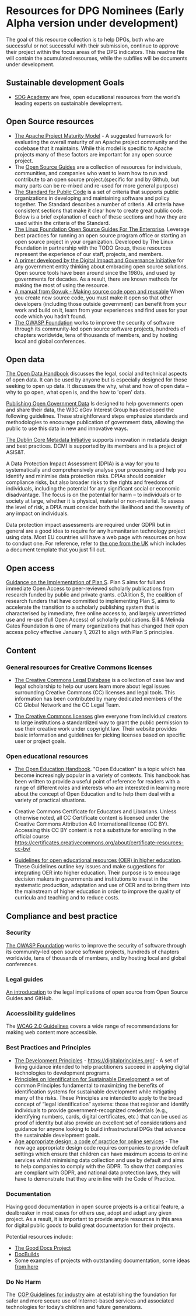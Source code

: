 # Resources for DPG Nominees (Early Alpha version under development)

The goal of this resource collection is to help DPGs, both who are successful or not successful with their submission, continue to approve their project within the focus areas of the DPG indicators. This readme file will contain the acumulated resourses, while the subfiles will be documents under development. 

## Sustainable development Goals

- [SDG Academy](https://sdgacademy.org/) are free, open educational resources from the world’s leading experts on sustainable development.

## Open Source resources

- [The Apache Project Maturity Model](https://community.apache.org/apache-way/apache-project-maturity-model.html) - A suggested framework for evaluating the overall maturity of an Apache project community and the codebase that it maintains. While this model is specific to Apache projects many of these factors are important for any open source project.
- The [Open Source Guides](https://opensource.guide/) are a collection of resources for individuals, communities, and companies who want to learn how to run and contribute to an open source project.(specific for and by Github, but many parts can be re-mixed and re-used for more general purpose)
- [The Standard for Public Code](https://github.com/publiccodenet/standard/blob/develop/introduction.md) is a set of criteria that supports public organizations in developing and maintaining software and policy together. The Standard describes a number of criteria. All criteria have consistent sections that make it clear how to create great public code. Below is a brief explanation of each of these sections and how they are used within the criteria of the Standard.
- [The Linux Foundation Open Source Guides For The Enterprise](https://www.linuxfoundation.org/resources/open-source-guides/). Leverage best practices for running an open source program office or starting an open source project in your organization. Developed by The Linux Foundation in partnership with the TODO Group, these resources represent the experience of our staff, projects, and members.
- [A primer developed by the Digital Impact and Governance Initiative](https://www.newamerica.org/digital-impact-governance-initiative/reports/building-and-reusing-open-source-tools-government/) for any government entity thinking about embracing open source solutions. Open source tools have been around since the 1980s, and used by governments for decades. As a result, there are known methods for making the most of using the resource.
- [A manual from Gov.uk - Making source code open and reusable](https://www.gov.uk/service-manual/technology/making-source-code-open-and-reusable) When you create new source code, you must make it open so that other developers (including those outside government) can benefit from your work and build on it, learn from your experiences and find uses for your code which you hadn’t found.
- [The OWASP Foundation](https://owasp.org/) works to improve the security of software through its community-led open source software projects, hundreds of chapters worldwide, tens of thousands of members, and by hosting local and global conferences.

## Open data 

[The Open Data Handbook](http://opendatahandbook.org/guide/en/) discusses the legal, social and technical aspects of open data. It can be used by anyone but is especially designed for those seeking to open up data. It discusses the why, what and how of open data – why to go open, what open is, and the how to &#39;open&#39; data.

[Publishing Open Government Data](https://www.w3.org/TR/gov-data/) Is designed to help governments open and share their data, the W3C eGov Interest Group has developed the following guidelines. These straightforward steps emphasize standards and methodologies to encourage publication of government data, allowing the public to use this data in new and innovative ways.

[The Dublin Core Metadata Initiative](https://dublincore.org/) supports innovation in metadata design and best practices. DCMI is supported by its members and is a project of ASIS&T.


A Data Protection Impact Assessment (DPIA) is a way for you to systematically and comprehensively analyse your processing and help you identify and minimise data protection risks. DPIAs should consider compliance risks, but also broader risks to the rights and freedoms of individuals, including the potential for any significant social or economic disadvantage. The focus is on the potential for harm – to individuals or to society at large, whether it is physical, material or non-material. To assess the level of risk, a DPIA must consider both the likelihood and the severity of any impact on individuals.

Data protection impact assessments are required under GDPR but in general are a good idea to require for any humanitarian technology project using data. Most EU countries will have a web page with resources on how to conduct one. For reference, refer to [the one from the UK](https://ico.org.uk/for-organisations/guide-to-data-protection/guide-to-the-general-data-protection-regulation-gdpr/accountability-and-governance/data-protection-impact-assessments/) which includes a document template that you just fill out.

## Open access
[Guidance on the Implementation of Plan S](https://www.coalition-s.org/guidance-on-the-implementation-of-plan-s/). Plan S aims for full and immediate Open Access to peer-reviewed scholarly publications from research funded by public and private grants. cOAlition S, the coalition of research funders that have committed to implementing Plan S, aims to accelerate the transition to a scholarly publishing system that is characterised by immediate, free online access to, and largely unrestricted use and re-use (full Open Access) of scholarly publications. Bill & Melinda Gates Foundation is one of many organizations that has changed their open access policy effective January 1, 2021 to align with Plan S principles.

## Content

### 



### General resources for Creative Commons licenses
- [The Creative Commons Legal Database](https://creativecommons.org/2020/12/03/explore-the-new-cc-legal-database-site/) is a collection of case law and legal scholarship to help our users learn more about legal issues surrounding Creative Commons (CC) licenses and legal tools. This information has been contributed by many dedicated members of the CC Global Network and the CC Legal Team. 

- [The Creative Commons licenses](https://creativecommons.org/about/cclicenses/) give everyone from individual creators to large institutions a standardized way to grant the public permission to use their creative work under copyright law. Their website provides basic information and guidelines for picking licenses based on specific user or project goals.


### Open educational resources

- [The Open Education Handbook](https://en.wikibooks.org/wiki/Open_Education_Handbook). &quot;Open Education&quot; is a topic which has become increasingly popular in a variety of contexts. This handbook has been written to provide a useful point of reference for readers with a range of different roles and interests who are interested in learning more about the concept of Open Education and to help them deal with a variety of practical situations.

- Creative Commons Certificate for Educators and Librarians. Unless otherwise noted, all CC Certificate content is licensed under the Creative Commons Attribution 4.0 International license (CC BY). Accessing this CC BY content is not a substitute for enrolling in the official course
https://certificates.creativecommons.org/about/certificate-resources-cc-by/

- [Guidelines for open educational resources (OER) in higher education](http://www.unesco.org/new/en/communication-and-information/resources/publications-and-communication-materials/publications/full-list/guidelines-for-open-educational-resources-oer-in-higher-education/). These Guidelines outline key issues and make suggestions for integrating OER into higher education. Their purpose is to encourage decision makers in governments and institutions to invest in the systematic production, adaptation and use of OER and to bring them into the mainstream of higher education in order to improve the quality of curricula and teaching and to reduce costs.

## Compliance and best practice 

### Security
[The OWASP Foundation](https://owasp.org/) works to improve the security of software through its community-led open source software projects, hundreds of chapters worldwide, tens of thousands of members, and by hosting local and global conferences.

### Legal guides
[An introducation](https://opensource.guide/legal/) to the legal implications of open source from Open Source Guides and GitHub. 


### Accessibility guidelines

The [WCAG 2.0 Guidelines](https://www.w3.org/WAI/standards-guidelines/wcag/) covers a wide range of recommendations for making web content more accessible. 


### Best Practices and Principles

- [The Development Principles](https://digitalprinciples.org/) - https://digitalprinciples.org/ - A set of living guidance intended to help practitioners succeed in applying digital technologies to development programs.
- [Principles on Identification for Sustainable Development](https://id4d.worldbank.org/principles) a set of common Principles fundamental to maximizing the benefits of identification systems for sustainable development while mitigating many of the risks. These Principles are intended to apply to the broad concept of “legal identification” systems: those that register and identify individuals to provide government-recognized credentials (e.g., identifying numbers, cards, digital certificates, etc.) that can be used as proof of identity but also provide an excellent set of considerations and guidance for anyone looking to build infrastructural DPGs that advance the sustainable development goals. 
- [Age appropriate design: a code of practice for online services](https://ico.org.uk/for-organisations/guide-to-data-protection/key-data-protection-themes/age-appropriate-design-a-code-of-practice-for-online-services/) -  The new age appropriate design code requires companies to provide default settings which ensure that children can have maximum access to online services whilst minimising data collection and use by default and aims to help companies to comply with the GDPR. To show that companies are compliant with GDPR, and national data protection laws, they will have to demonstrate that they are in line with the Code of Practice.

### Documentation
Having good documentation in open source projects is a critical feature, a dealbreaker in most cases for others use, adopt and adapt any given project. As a result, it is important to provide ample resources in this area for digital public goods to build great documentation for their projects.

Potential resources include:
* [The Good Docs Project](https://thegooddocsproject.dev/)
* [DocBuilds](https://www.docbuilds.com/)
* Some examples of projects with outstanding documentation, some ideas [from here](https://unicef.github.io/inventory/documentation/hall-of-fame/)

### Do No Harm

The  [COP Guidelines for industry](https://www.itu-cop-guidelines.com/industry?lang=fr) aim  at establishing the foundation for safer and more secure use of Internet-based services and associated technologies for today’s children and future generations.



